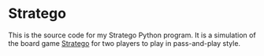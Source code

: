 # Stratego

This is the source code for my Stratego Python program. It is a simulation of the board game [Stratego](https://en.wikipedia.org/wiki/Stratego) for two players to play in pass-and-play style.
